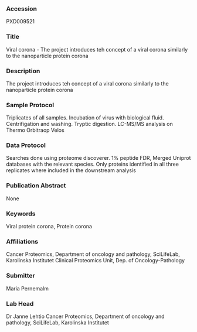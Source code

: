 ### Accession
PXD009521

### Title
Viral corona - The project introduces teh concept of a viral corona similarly to the nanoparticle protein corona

### Description
The project introduces teh concept of a viral corona similarly to the nanoparticle protein corona

### Sample Protocol
Triplicates of all samples. Incubation of virus with biological fluid. Centrifigation and washing. Tryptic digestion. LC-MS/MS analysis on Thermo Orbitraop Velos

### Data Protocol
Searches done using proteome discoverer. 1% peptide FDR, Merged Uniprot databases with the relevant species. Only proteins identified in all three replicates where included in the downstream analysis

### Publication Abstract
None

### Keywords
Viral protein corona, Protein corona

### Affiliations
Cancer Proteomics, Department of oncology and pathology, SciLifeLab, Karolinska Institutet
Clinical Proteomics Unit, Dep. of Oncology-Pathology

### Submitter
Maria Pernemalm

### Lab Head
Dr Janne Lehtio
Cancer Proteomics, Department of oncology and pathology, SciLifeLab, Karolinska Institutet


